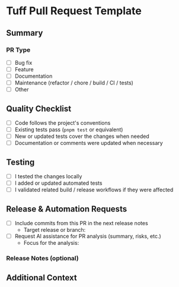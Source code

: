 # Tuff Pull Request Template

<!-- Thank you for contributing! -->

## Summary

<!-- Describe what this PR changes and why it is needed. If it closes an issue, please add "Resolves #issue-number". -->

### PR Type <!-- Please replace "☐" with "☑" when applicable. -->

- ☐ Bug fix
- ☐ Feature
- ☐ Documentation
- ☐ Maintenance (refactor / chore / build / CI / tests)
- ☐ Other

## Quality Checklist <!-- Please replace "☐" with "☑" when applicable. -->

- ☐ Code follows the project's conventions
- ☐ Existing tests pass (`pnpm test` or equivalent)
- ☐ New or updated tests cover the changes when needed
- ☐ Documentation or comments were updated when necessary

## Testing <!-- Please replace "☐" with "☑" when applicable. -->

- ☐ I tested the changes locally
- ☐ I added or updated automated tests
- ☐ I validated related build / release workflows if they were affected

## Release & Automation Requests <!-- Please replace "☐" with "☑" when applicable. For implementation ideas see docs/github-automation.zh-CN.md. -->

- ☐ Include commits from this PR in the next release notes
  - Target release or branch: <!-- e.g. main / release-2.x -->
- ☐ Request AI assistance for PR analysis (summary, risks, etc.)
  - Focus for the analysis: <!-- Optional -->

### Release Notes (optional)

<!-- Provide a concise summary that can be reused in release notes. -->

## Additional Context

<!-- Add screenshots, GIFs, or any other information that helps reviewers. -->
